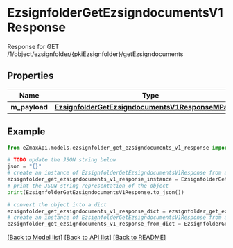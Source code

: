 # EzsignfolderGetEzsigndocumentsV1Response

Response for GET /1/object/ezsignfolder/{pkiEzsignfolder}/getEzsigndocuments

## Properties

Name | Type | Description | Notes
------------ | ------------- | ------------- | -------------
**m_payload** | [**EzsignfolderGetEzsigndocumentsV1ResponseMPayload**](EzsignfolderGetEzsigndocumentsV1ResponseMPayload.md) |  | 

## Example

```python
from eZmaxApi.models.ezsignfolder_get_ezsigndocuments_v1_response import EzsignfolderGetEzsigndocumentsV1Response

# TODO update the JSON string below
json = "{}"
# create an instance of EzsignfolderGetEzsigndocumentsV1Response from a JSON string
ezsignfolder_get_ezsigndocuments_v1_response_instance = EzsignfolderGetEzsigndocumentsV1Response.from_json(json)
# print the JSON string representation of the object
print(EzsignfolderGetEzsigndocumentsV1Response.to_json())

# convert the object into a dict
ezsignfolder_get_ezsigndocuments_v1_response_dict = ezsignfolder_get_ezsigndocuments_v1_response_instance.to_dict()
# create an instance of EzsignfolderGetEzsigndocumentsV1Response from a dict
ezsignfolder_get_ezsigndocuments_v1_response_from_dict = EzsignfolderGetEzsigndocumentsV1Response.from_dict(ezsignfolder_get_ezsigndocuments_v1_response_dict)
```
[[Back to Model list]](../README.md#documentation-for-models) [[Back to API list]](../README.md#documentation-for-api-endpoints) [[Back to README]](../README.md)


